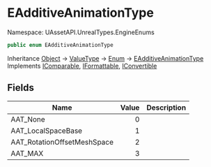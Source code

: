 # EAdditiveAnimationType

Namespace: UAssetAPI.UnrealTypes.EngineEnums

```csharp
public enum EAdditiveAnimationType
```

Inheritance [Object](https://docs.microsoft.com/en-us/dotnet/api/system.object) → [ValueType](https://docs.microsoft.com/en-us/dotnet/api/system.valuetype) → [Enum](https://docs.microsoft.com/en-us/dotnet/api/system.enum) → [EAdditiveAnimationType](./uassetapi.unrealtypes.engineenums.eadditiveanimationtype.md)<br>
Implements [IComparable](https://docs.microsoft.com/en-us/dotnet/api/system.icomparable), [IFormattable](https://docs.microsoft.com/en-us/dotnet/api/system.iformattable), [IConvertible](https://docs.microsoft.com/en-us/dotnet/api/system.iconvertible)

## Fields

| Name | Value | Description |
| --- | --: | --- |
| AAT_None | 0 |  |
| AAT_LocalSpaceBase | 1 |  |
| AAT_RotationOffsetMeshSpace | 2 |  |
| AAT_MAX | 3 |  |

